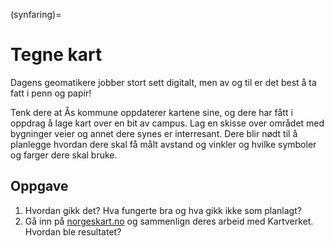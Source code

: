 (synfaring)=

# Tegne kart

Dagens geomatikere jobber stort sett digitalt, men av og til er det best å ta fatt i penn og papir!

Tenk dere at Ås kommune oppdaterer kartene sine, og dere har fått i oppdrag å lage kart over en bit av campus. Lag en skisse over området med bygninger veier og annet dere synes er interresant. Dere blir nødt til å planlegge hvordan dere skal få målt avstand og vinkler og hvilke symboler og farger dere skal bruke.


## Oppgave

1. Hvordan gikk det? Hva fungerte bra og hva gikk ikke som planlagt?
2. Gå inn på [norgeskart.no](https://norgeskart.no) og sammenlign deres arbeid med Kartverket. Hvordan ble resultatet?
